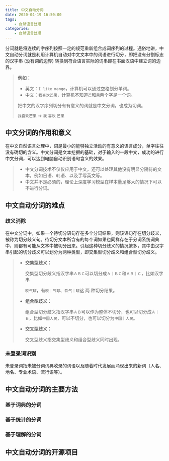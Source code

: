 ```yaml
---
title: 中文自动分词
date: 2020-04-19 16:50:00
tags:
    - 自然语言处理
categories: 
    - 自然语言处理
---
```


分词就是将连续的字序列按照一定的规范重新组合成词序列的过程。通俗地讲，中文自动分词就是利用计算机自动对中文文本中的词语进行切分，即把没有分割标志的汉字串 (没有词的边界) 转换到符合语言实际的词串即在书面汉语中建立词的边界。

<!-- more -->

> **例如：**
>
> - 英文：`I like mango`，计算机可以通过空格划分单词。
> - 中文：`我喜欢芒果`，计算机不知道`芒`和`果`两个字是一个词。
>
> 把中文的汉字序列切分有有意义的词就是中文分词，也成为切词。
>
> `我喜欢芒果` → `我` `喜欢` `芒果`

## 中文分词的作用和意义

在中文自然语言处理中，词是最小的能够独立活动的有意义的语言成分，单字往往没有确切的含义。中文分词是文本挖掘的基础，对于输入的一段中文，成功的进行中文分词，可以达到电脑自动识别语句含义的效果。

> - 中文分词技术不仅仅应用于中文，还可以处理其他没有明显分隔符的文本，例如日语、韩语、以及手写英文等。
> - 中文并不是必须的，理论上深度学习模型在样本量足够大的情况下可以不进行分词。

## 中文自动分词的难点

### 歧义消除

在中文分词中，如果一个待切分语句存在多个分词结果，则该语句存在切分歧义，被称为切分歧义句。待切分文本所含有的每个词如果也同样存在于分词系统词典中，则都有可能从文本中被切分出来。引起这种切分歧义的情况繁多，其中由汉字串引起的切分歧义可以划分为两种类型，即交集型切分歧义和组合型切分歧义。

> - **交集型歧义：**
>
>   交集型切分歧义指汉字串`ＡＢＣ`可以切分成`Ａ｜ＢＣ`和`ＡＢ｜Ｃ`，比如汉字串
>
>   `吹气球`，有`吹｜气球`、`吹气｜球`这 两 种切分结果。
>
> - **组合型歧义：**
>
>   组合型切分歧义指汉字串`ＡＢ`可以作为整体不切分，也可以切分成`Ａ｜Ｂ`，比如`中国人民`，可以不切分，也可以切分为`中国｜人民`。
>
> - **交叉型歧义：**
>
>   交叉型歧义指交集型歧义和组合型歧义同时出现。
>

### 未登录词识别

未登录词指未被分词词典收录的词语以及随着时代发展而涌现出来的新词（人名、地名、专业术语、流行语等）。

## 中文自动分词的主要方法

### 基于词典的分词

### 基于统计的分词

### 基于理解的分词

## 中文自动分词的开源项目
